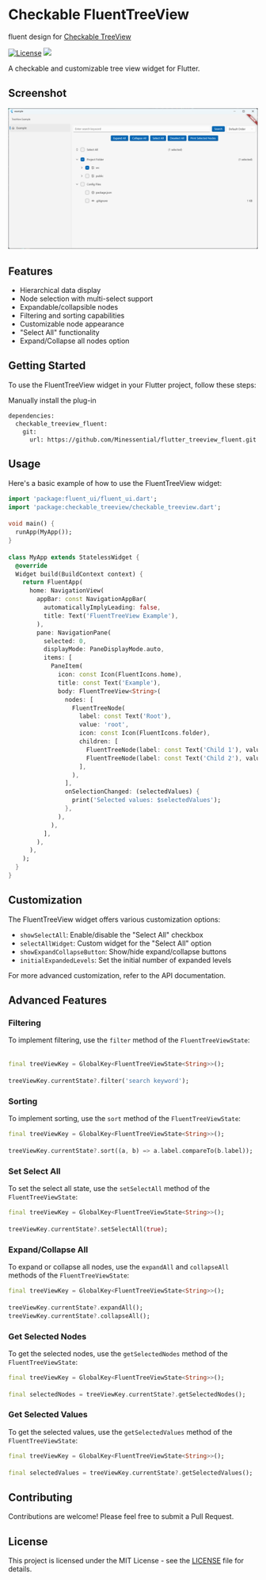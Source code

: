 # Checkable FluentTreeView

fluent design for [Checkable TreeView](https://pub.dev/packages/checkable_treeview)

[![License](https://img.shields.io/github/license/monkeyWie/flutter_treeview)](https://github.com/monkeyWie/flutter_treeview/blob/main/LICENSE)
<a title="Made with Fluent Design" href="https://github.com/bdlukaa/fluent_ui">
  <img
    src="https://img.shields.io/badge/fluent-design-blue?style=flat-square&color=gray&labelColor=0078D7"
  />
</a>

A checkable and customizable tree view widget for Flutter.

## Screenshot

![](./example/screenshots/example.png)

## Features

- Hierarchical data display
- Node selection with multi-select support
- Expandable/collapsible nodes
- Filtering and sorting capabilities
- Customizable node appearance
- "Select All" functionality
- Expand/Collapse all nodes option

## Getting Started

To use the FluentTreeView widget in your Flutter project, follow these steps:

Manually install the plug-in
```
dependencies:
  checkable_treeview_fluent:
    git:
      url: https://github.com/Minessential/flutter_treeview_fluent.git
```

## Usage

Here's a basic example of how to use the FluentTreeView widget:

```dart
import 'package:fluent_ui/fluent_ui.dart';
import 'package:checkable_treeview/checkable_treeview.dart';

void main() {
  runApp(MyApp());
}

class MyApp extends StatelessWidget {
  @override
  Widget build(BuildContext context) {
    return FluentApp(
      home: NavigationView(
        appBar: const NavigationAppBar(
          automaticallyImplyLeading: false,
          title: Text('FluentTreeView Example'),
        ),
        pane: NavigationPane(
          selected: 0,
          displayMode: PaneDisplayMode.auto,
          items: [
            PaneItem(
              icon: const Icon(FluentIcons.home),
              title: const Text('Example'),
              body: FluentTreeView<String>(
                nodes: [
                  FluentTreeNode(
                    label: const Text('Root'),
                    value: 'root',
                    icon: const Icon(FluentIcons.folder),
                    children: [
                      FluentTreeNode(label: const Text('Child 1'), value: 'child1'),
                      FluentTreeNode(label: const Text('Child 2'), value: 'child2'),
                    ],
                  ),
                ],
                onSelectionChanged: (selectedValues) {
                  print('Selected values: $selectedValues');
                },
              ),
            ),
          ],
        ),
      ),
    );
  }
}
```

## Customization

The FluentTreeView widget offers various customization options:

- `showSelectAll`: Enable/disable the "Select All" checkbox
- `selectAllWidget`: Custom widget for the "Select All" option
- `showExpandCollapseButton`: Show/hide expand/collapse buttons
- `initialExpandedLevels`: Set the initial number of expanded levels

For more advanced customization, refer to the API documentation.

## Advanced Features

### Filtering

To implement filtering, use the `filter` method of the `FluentTreeViewState`:

```dart

final treeViewKey = GlobalKey<FluentTreeViewState<String>>();

treeViewKey.currentState?.filter('search keyword');
```

### Sorting

To implement sorting, use the `sort` method of the `FluentTreeViewState`:

```dart
final treeViewKey = GlobalKey<FluentTreeViewState<String>>();

treeViewKey.currentState?.sort((a, b) => a.label.compareTo(b.label));
```

### Set Select All

To set the select all state, use the `setSelectAll` method of the `FluentTreeViewState`:

```dart
final treeViewKey = GlobalKey<FluentTreeViewState<String>>();

treeViewKey.currentState?.setSelectAll(true);
```

### Expand/Collapse All

To expand or collapse all nodes, use the `expandAll` and `collapseAll` methods of the `FluentTreeViewState`:

```dart
final treeViewKey = GlobalKey<FluentTreeViewState<String>>();

treeViewKey.currentState?.expandAll();
treeViewKey.currentState?.collapseAll();
```

### Get Selected Nodes

To get the selected nodes, use the `getSelectedNodes` method of the `FluentTreeViewState`:

```dart
final treeViewKey = GlobalKey<FluentTreeViewState<String>>();

final selectedNodes = treeViewKey.currentState?.getSelectedNodes();
```

### Get Selected Values

To get the selected values, use the `getSelectedValues` method of the `FluentTreeViewState`:

```dart
final treeViewKey = GlobalKey<FluentTreeViewState<String>>();

final selectedValues = treeViewKey.currentState?.getSelectedValues();
```

## Contributing

Contributions are welcome! Please feel free to submit a Pull Request.

## License

This project is licensed under the MIT License - see the [LICENSE](LICENSE) file for details.
